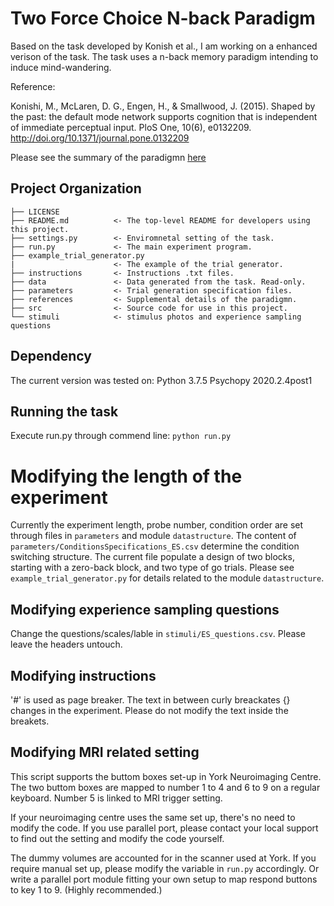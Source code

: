 # Two Force Choice N-back Paradigm
Based on the task developed by Konish et al., I am working on a enhanced verison of the task.
The task uses a n-back memory paradigm intending to induce mind-wandering.

Reference:

Konishi, M., McLaren, D. G., Engen, H., & Smallwood, J. (2015). Shaped by the past: the default mode network supports cognition that is independent of immediate perceptual input. PloS One, 10(6), e0132209. http://doi.org/10.1371/journal.pone.0132209 

Please see the summary of the paradigmn [here](references/paradigm_flow.md)


Project Organization
------------

    ├── LICENSE
    ├── README.md          <- The top-level README for developers using this project.
    ├── settings.py        <- Enviromnetal setting of the task.
    ├── run.py             <- The main experiment program.
    ├── example_trial_generator.py
    |                      <- The example of the trial generator.
    ├── instructions       <- Instructions .txt files.
    ├── data               <- Data generated from the task. Read-only.
    ├── parameters         <- Trial generation specification files.
    ├── references         <- Supplemental details of the paradigmn.
    ├── src                <- Source code for use in this project.
    └── stimuli            <- stimulus photos and experience sampling questions


## Dependency
The current version was tested on:
Python 3.7.5
Psychopy 2020.2.4post1

## Running the task
Execute run.py through commend line:
`python run.py`

# Modifying the length of the experiment
Currently the experiment length, probe number, condition order are set through files in `parameters` and module `datastructure`.
The content of `parameters/ConditionsSpecifications_ES.csv` determine the condition switching structure.
The current file populate a design of two blocks, starting with a zero-back block, and two type of go trials.
Please see `example_trial_generator.py` for details related to the module `datastructure`.

## Modifying experience sampling questions
Change the questions/scales/lable in `stimuli/ES_questions.csv`.
Please leave the headers untouch.

## Modifying instructions
'#' is used as page breaker.
The text in between curly breackates {} changes in the experiment. Please do not modify the text inside the breakets.

## Modifying MRI related setting
This script supports the buttom boxes set-up in York Neuroimaging Centre.
The two buttom boxes are mapped to number 1 to 4 and 6 to 9 on a regular keyboard.
Number 5 is linked to MRI trigger setting.

If your neuroimaging centre uses the same set up, there's no need to modify the code.
If you use parallel port, please contact your local support to find out the setting and modify the code yourself.

The dummy volumes are accounted for in the scanner used at York.
If you require manual set up, please modify the variable in `run.py` accordingly.
Or write a parallel port module fitting your own setup to map respond buttons to key 1 to 9. (Highly recommended.)
